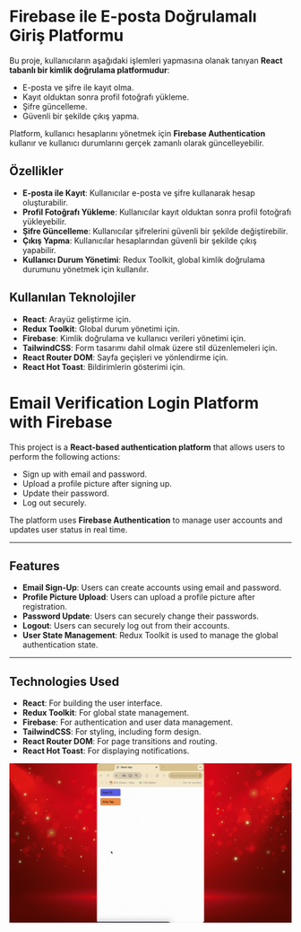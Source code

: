 # Firebase ile E-posta Doğrulamalı Giriş Platformu

Bu proje, kullanıcıların aşağıdaki işlemleri yapmasına olanak tanıyan **React tabanlı bir kimlik doğrulama platformudur**:

- E-posta ve şifre ile kayıt olma.
- Kayıt olduktan sonra profil fotoğrafı yükleme.
- Şifre güncelleme.
- Güvenli bir şekilde çıkış yapma.

Platform, kullanıcı hesaplarını yönetmek için **Firebase Authentication** kullanır ve kullanıcı durumlarını gerçek zamanlı olarak güncelleyebilir.


##  Özellikler

- **E-posta ile Kayıt**: Kullanıcılar e-posta ve şifre kullanarak hesap oluşturabilir.
- **Profil Fotoğrafı Yükleme**: Kullanıcılar kayıt olduktan sonra profil fotoğrafı yükleyebilir.
- **Şifre Güncelleme**: Kullanıcılar şifrelerini güvenli bir şekilde değiştirebilir.
- **Çıkış Yapma**: Kullanıcılar hesaplarından güvenli bir şekilde çıkış yapabilir.
- **Kullanıcı Durum Yönetimi**: Redux Toolkit, global kimlik doğrulama durumunu yönetmek için kullanılır.


##  Kullanılan Teknolojiler

- **React**: Arayüz geliştirme için.
- **Redux Toolkit**: Global durum yönetimi için.
- **Firebase**: Kimlik doğrulama ve kullanıcı verileri yönetimi için.
- **TailwindCSS**: Form tasarımı dahil olmak üzere stil düzenlemeleri için.
- **React Router DOM**: Sayfa geçişleri ve yönlendirme için.
- **React Hot Toast**: Bildirimlerin gösterimi için.

# Email Verification Login Platform with Firebase

This project is a **React-based authentication platform** that allows users to perform the following actions:

- Sign up with email and password.
- Upload a profile picture after signing up.
- Update their password.
- Log out securely.

The platform uses **Firebase Authentication** to manage user accounts and updates user status in real time.

---

## Features

- **Email Sign-Up**: Users can create accounts using email and password.
- **Profile Picture Upload**: Users can upload a profile picture after registration.
- **Password Update**: Users can securely change their passwords.
- **Logout**: Users can securely log out from their accounts.
- **User State Management**: Redux Toolkit is used to manage the global authentication state.

---

##  Technologies Used

- **React**: For building the user interface.
- **Redux Toolkit**: For global state management.
- **Firebase**: For authentication and user data management.
- **TailwindCSS**: For styling, including form design.
- **React Router DOM**: For page transitions and routing.
- **React Hot Toast**: For displaying notifications.


![](https://github.com/Rasime-Dumlupunar/Firebase-redux/blob/main/firebase-redux.gif)
